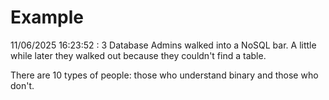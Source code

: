 # Example

<!-- replace-with-date starts -->
11/06/2025 16:23:52 : 3 Database Admins walked into a NoSQL bar. A little while later they walked out because they couldn't find a table.
<!-- replace-with-date ends -->

<!-- replace-with-joke starts -->
There are 10 types of people: those who understand binary and those who don't.
<!-- replace-with-joke ends -->